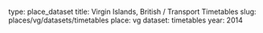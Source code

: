type: place_dataset
title: Virgin Islands, British / Transport Timetables
slug: places/vg/datasets/timetables
place: vg
dataset: timetables
year: 2014
